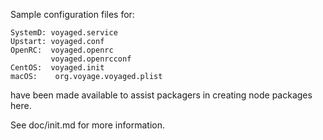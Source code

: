 Sample configuration files for:
```
SystemD: voyaged.service
Upstart: voyaged.conf
OpenRC:  voyaged.openrc
         voyaged.openrcconf
CentOS:  voyaged.init
macOS:    org.voyage.voyaged.plist
```
have been made available to assist packagers in creating node packages here.

See doc/init.md for more information.
